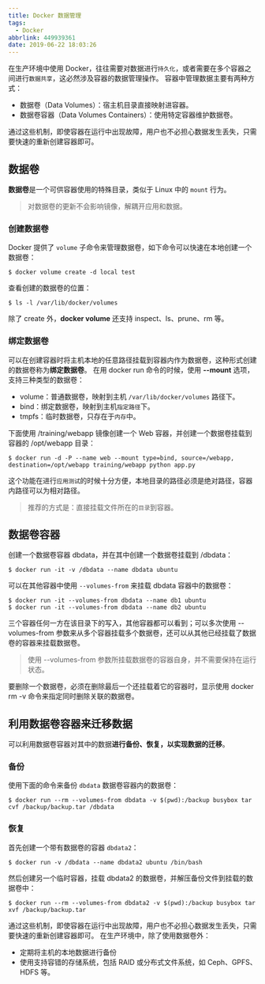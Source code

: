 ```yaml
---
title: Docker 数据管理
tags:
  - Docker
abbrlink: 449939361
date: 2019-06-22 18:03:26
---
```

在生产环境中使用 Docker，往往需要对数据进行`持久化`，或者需要在多个容器之间进行`数据共享`，这必然涉及容器的数据管理操作。
容器中管理数据主要有两种方式：
- 数据卷（Data Volumes）：宿主机目录直接映射进容器。
- 数据卷容器（Data Volumes Containers）：使用特定容器维护数据卷。

通过这些机制，即使容器在运行中出现故障，用户也不必担心数据发生丢失，只需要快速的重新创建容器即可。
## 数据卷
**数据卷**是一个可供容器使用的特殊目录，类似于 Linux 中的 `mount` 行为。
> 对数据卷的更新不会影响镜像，解耦开应用和数据。

<!--more-->
### 创建数据卷
Docker 提供了 `volume` 子命令来管理数据卷，如下命令可以快速在本地创建一个数据卷：
```
$ docker volume create -d local test
```
查看创建的数据卷的位置：
```
$ ls -l /var/lib/docker/volumes
```
除了 create 外，**docker volume** 还支持 inspect、ls、prune、rm 等。
### 绑定数据卷
可以在创建容器时将主机本地的任意路径挂载到容器内作为数据卷，这种形式创建的数据卷称为**绑定数据卷**。
在用 docker run 命令的时候，使用 **--mount** 选项，支持三种类型的数据卷：
- volume：普通数据卷，映射到主机 `/var/lib/docker/volumes` 路径下。
- bind：绑定数据卷，映射到主机`指定路径`下。
- tmpfs：临时数据卷，只存在于`内存`中。

下面使用 /training/webapp 镜像创建一个 Web 容器，并创建一个数据卷挂载到容器的 /opt/webapp 目录：
```
$ docker run -d -P --name web --mount type=bind, source=/webapp, destination=/opt/webapp training/webapp python app.py
```
这个功能在进行`应用测试`的时候十分方便，本地目录的路径必须是绝对路径，容器内路径可以为相对路径。
> 推荐的方式是：直接挂载文件所在的`目录`到容器。

## 数据卷容器
创建一个数据卷容器 dbdata，并在其中创建一个数据卷挂载到 /dbdata：
```
$ docker run -it -v /dbdata --name dbdata ubuntu
```
可以在其他容器中使用 `--volumes-from` 来挂载 dbdata 容器中的数据卷：
```
$ docker run -it --volumes-from dbdata --name db1 ubuntu
$ docker run -it --volumes-from dbdata --name db2 ubuntu
```
三个容器任何一方在该目录下的写入，其他容器都可以看到；可以多次使用 --volumes-from 参数来从多个容器挂载多个数据卷，还可以从其他已经挂载了数据卷的容器来挂载数据卷。
> 使用 --volumes-from 参数所挂载数据卷的容器自身，并不需要保持在运行状态。

要删除一个数据卷，必须在删除最后一个还挂载着它的容器时，显示使用 docker rm -v 命令来指定同时删除关联的数据卷。
## 利用数据卷容器来迁移数据
可以利用数据卷容器对其中的数据**进行备份、恢复，以实现数据的迁移**。
### 备份
使用下面的命令来备份 `dbdata` 数据卷容器内的数据卷：
```
$ docker run --rm --volumes-from dbdata -v $(pwd):/backup busybox tar cvf /backup/backup.tar /dbdata
```
### 恢复
首先创建一个带有数据卷的容器 `dbdata2`：
```
$ docker run -v /dbdata --name dbdata2 ubuntu /bin/bash
```
然后创建另一个临时容器，挂载 dbdata2 的数据卷，并解压备份文件到挂载的数据卷中：
```
$ docker run --rm --volumes-from dbdata2 -v $(pwd):/backup busybox tar xvf /backup/backup.tar
```
通过这些机制，即使容器在运行中出现故障，用户也不必担心数据发生丢失，只需要快速的重新创建容器即可。
在生产环境中，除了使用数据卷外：
- 定期将主机的本地数据进行备份
- 使用支持容错的存储系统，包括 RAID 或分布式文件系统，如 Ceph、GPFS、HDFS 等。
